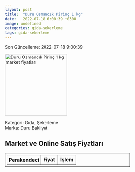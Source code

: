 ```yaml
---
layout: post
title:  "Duru Osmancık Pirinç 1 kg"
date:   2022-07-18 6:00:39 +0300
image: undefined
categories: gida-sekerleme
tags: gida-sekerleme
---
```


Son Güncelleme: 2022-07-18 9:00:39

<img src="undefined" width="200" alt="Duru Osmancık Pirinç 1 kg market fiyatları" />

Kategori: Gıda, Şekerleme
<br />
Marka: Duru Bakliyat

<h2>Market ve Online Satış Fiyatları</h2>

<table border="1" style="padding: 5px;width:80%;">
  <tr>
    <td style="padding: 5px;"><strong>Perakendeci</strong></td>
    <td><strong>Fiyat</strong></td>
    <td><strong>İşlem</strong></td>
  </tr>
  
</table>
